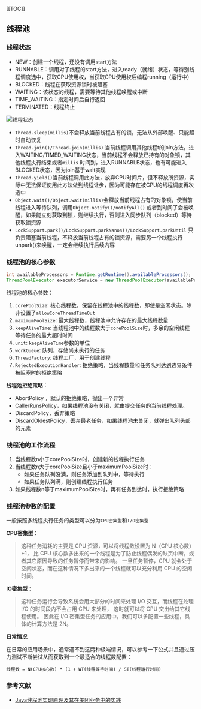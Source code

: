 [[TOC]]

## 线程池

### 线程状态

- NEW：创建一个线程，还没有调用start方法
- RUNNABLE：调用对了线程的start方法，进入ready（就绪）状态，等待别线程调度选中，获取CPU使用权，当获取CPU使用权后编程running（运行中）
- BLOCKED：线程在获取资源锁时被阻塞
- WAITING：该状态的线程，需要等待其他线程唤醒或中断
- TIME_WAITING：指定时间后自行返回
- TERMINATED：线程终止

![线程状态](~@img/java/thread-status.jpg)

- `Thread.sleep(millis)`不会释放当前线程占有的锁，无法从外部唤醒、只能超时自动恢复
- `Thread.join()/Thread.join(millis)`
  当前线程调用其他线程t的join方法，进入WAITING/TIMED_WAITING状态，当前线程不会释放已持有的对象锁，其他线程执行结束或者`millis`
  时间到，进入RUNNABLE状态，也有可能进入BLOCKED状态，因为join基于wait实现
- `Thread.yield()`当前线程调用此方法，放弃CPU时间片，但不释放所资源，实际中无法保证使用此方法做到线程让步，因为可能存在被CPU的线程调度再次选中
- `Object.wait()/Object.wait(millis)`会释放当前线程占有的对象锁，使当前线程进入等待队列，调用`Object.notify()/notifyAll()`
  或者到时间了会被唤醒，如果能立刻获取到锁，则继续执行，否则进入同步队列（blocked）等待获取锁资源
- `LockSupport.park()/LockSupport.parkNanos()/LockSupport.parkUntil`
  只负责阻塞当前线程，不释放当前线程占有的锁资源，需要另一个线程执行unpark()来唤醒，一定会继续执行后续内容

### 线程池的核心参数

```java
int availableProcessors = Runtime.getRuntime().availableProcessors();
ThreadPoolExecutor executorService = new ThreadPoolExecutor(availableProcessors * 2,40,10, TimeUnit.SECONDS, new LinkedBlockingQueue<>(5000));
```

线程池的核心参数：

1. `corePoolSize`: 核心线程数，保留在线程池中的线程数，即使是空闲状态。除非设置了`allowCoreThreadTimeOut`
2. `maximumPoolSize`: 最大线程数，线程池中允许存在的最大线程数量
3. `keepAliveTime`: 当线程池中的线程数大于`corePoolSize`时，多余的空闲线程等待任务的最大超时时间
4. `unit`: `keepAliveTime`参数的单位
5. `workQueue`: 队列，存储尚未执行的任务
6. `ThreadFactory`: 线程工厂，用于创建线程
7. `RejectedExecutionHandler`: 拒绝策略，当线程数量和任务队列达到边界条件被阻塞时的拒绝策略

**线程池拒绝策略**：

- AbortPolicy ，默认的拒绝策略，抛出一个异常
- CallerRunsPolicy，如果线程池没有关闭，就由提交任务的当前线程处理。
- DiscardPolicy，丢弃策略
- DiscardOldestPolicy，丢弃最老任务，如果线程池未关闭，就弹出队列头部的元素

### 线程池的工作流程

1. 当线程数n小于corePoolSize时，创建新的线程执行任务
2. 当线程数n大于corePoolSize且小于maximumPoolSize时：
    - 如果任务队列没满，则任务添加到队列中，等待执行
    - 如果任务队列满，则创建线程执行任务
3. 如果线程数n等于maximumPoolSize时，再有任务到达时，执行拒绝策略

### 线程池参数的配置

一般按照多线程执行任务的类型可以分为`CPU密集型`和`I/O密集型`

**CPU密集型**：

> 这种任务消耗的主要是 CPU 资源，可以将线程数设置为 N（CPU 核心数）+1，
> 比 CPU 核心数多出来的一个线程是为了防止线程偶发的缺页中断，或者其它原因导致的任务暂停而带来的影响。
> 一旦任务暂停，CPU 就会处于空闲状态，而在这种情况下多出来的一个线程就可以充分利用 CPU 的空闲时间。


**IO密集型**：

> 这种任务运行会导致系统会用大部分的时间来处理 I/O 交互，而线程在处理 I/O 的时间段内不会占用 CPU 来处理，
> 这时就可以将 CPU 交出给其它线程使用。
> 因此在 I/O 密集型任务的应用中，我们可以多配置一些线程，具体的计算方法是 2N。

**日常情况**

在日常的应用场景中，通常遇不到这两种极端情况，可以参考一下公式并且通过压力测试不断尝试从而获取到一个最适合的线程数配置：

`线程数 = N(CPU核心数) * (1 + WT(线程等待时间) / ST(线程运行时间)`



### 参考文献

- [Java线程池实现原理及其在美团业务中的实践](https://tech.meituan.com/2020/04/02/java-pooling-pratice-in-meituan.html)